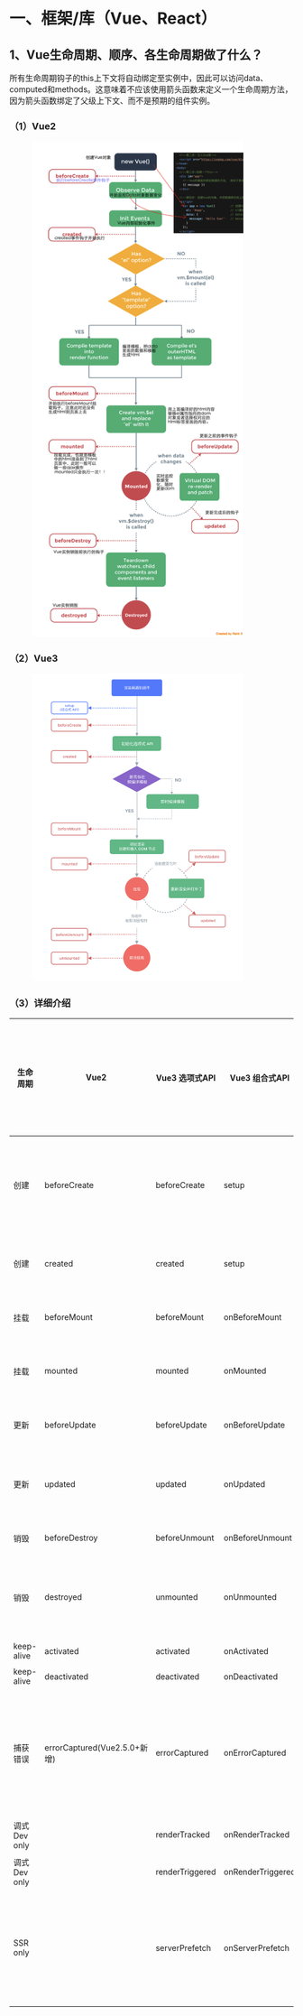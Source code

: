 # 一、框架/库（Vue、React）

## 1、Vue生命周期、顺序、各生命周期做了什么？

所有生命周期钩子的this上下文将自动绑定至实例中，因此可以访问data、computed和methods。这意味着不应该使用箭头函数来定义一个生命周期方法，因为箭头函数绑定了父级上下文、而不是预期的组件实例。

### （1）Vue2

<figure><img src=".gitbook/assets/1-1-1.png" alt="" width="375"><figcaption></figcaption></figure>

### （2）Vue3

<figure><img src=".gitbook/assets/1-1-2.png" alt="" width="375"><figcaption></figcaption></figure>

### （3）详细介绍

<table data-full-width="true"><thead><tr><th width="110">生命周期</th><th>Vue2</th><th>Vue3 选项式API</th><th>Vue3 组合式API</th><th width="340">详细信息</th><th>服务端渲染时是否调用</th></tr></thead><tbody><tr><td>创建</td><td>beforeCreate</td><td>beforeCreate</td><td>setup</td><td><ul><li>setup()钩子是在组件中使用组合式API的入口，会在所有选项式API钩子之前调用；</li><li>beforeCreate: 组件实例初始化完成且props被解析后立即调用。</li></ul></td><td>是</td></tr><tr><td>创建</td><td>created</td><td>created</td><td>setup</td><td>created: 在组件实例处理完所有与状态有关的选项之后调用，响应式数据、计算属性、方法和侦听器已设置完成。</td><td>是</td></tr><tr><td>挂载</td><td>beforeMount</td><td>beforeMount</td><td>onBeforeMount</td><td>组件已完成响应式状态设置，但还没创建DOM节点，它即将首次执行DOM渲染过程。</td><td>否</td></tr><tr><td>挂载</td><td>mounted</td><td>mounted</td><td>onMounted</td><td>在组件被挂载（除异步组件或suspense树内组件外所有同步子组件均已挂载，自身DOM树已创建并插入父容器）之后调用。</td><td>否</td></tr><tr><td>更新</td><td>beforeUpdate</td><td>beforeUpdate</td><td>onBeforeUpdate</td><td>在组件即将因为一个响应状态变更而更新其DOM树之前调用，能访问到DOM变更之前的状态。</td><td>否</td></tr><tr><td>更新</td><td>updated</td><td>updated</td><td>onUpdated</td><td>在组件因为一个响应式状态变更而更新其DOM树之后调用。<br>注：在updated钩子中更改组件状态，会导致无限更新循环！</td><td>否</td></tr><tr><td>销毁</td><td>beforeDestroy</td><td>beforeUnmount</td><td>onBeforeUnmount</td><td>在一个组件实例被卸载之前调用，组件实例还保有全部功能。</td><td>否</td></tr><tr><td>销毁</td><td>destroyed</td><td>unmounted</td><td>onUnmounted</td><td>在一个组件实例被卸载（所有子组件均已卸载，所有响应式作用都已停止）之后调用，可以在这个钩子中手动清理一些副作用（如计时器、DOM事件监听器、与服务器的连接等）。</td><td>否</td></tr><tr><td>keep-alive</td><td>activated</td><td>activated</td><td>onActivated</td><td>被keep-alive缓存的组件被插入到DOM中时调用。</td><td>否</td></tr><tr><td>keep-alive</td><td>deactivated</td><td>deactivated</td><td>onDeactivated</td><td>被keep-alive缓存的组件从DOM中被移除时调用。</td><td>否</td></tr><tr><td>捕获错误</td><td>errorCaptured(Vue2.5.0+新增)</td><td>errorCaptured</td><td>onErrorCaptured</td><td>在捕获了后代组件传递的错误时调用。<br>默认错误向上传递、直到顶层应用级 app.config.errorHandler；errorCaptured钩子本身抛出的错误将和原来捕获到的错误一起发送到 app.config.errorHandler；可通过在钩子里返回false来阻止错误继续向上传递。</td><td>是</td></tr><tr><td>调式Dev only</td><td></td><td>renderTracked</td><td>onRenderTracked</td><td>注册一个调试钩子，当组件渲染过程中追踪到响应式依赖时调用。</td><td>否</td></tr><tr><td>调式Dev only</td><td></td><td>renderTriggered</td><td>onRenderTriggered</td><td>注册一个调试钩子，当响应式依赖的变更触发了组件渲染时调用。</td><td>否</td></tr><tr><td>SSR only</td><td></td><td>serverPrefetch</td><td>onServerPrefetch</td><td>注册一个异步函数，在组件实例在服务器上被渲染之前调用。</td><td>仅在服务端渲染中执行</td></tr></tbody></table>
